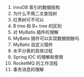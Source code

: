 1. innoDB 索引的数据结构
2. 为什么不用二叉查找树
3. 红黑树可不可以
4. B tree 和 B+ tree 的区别
5. 对 MyBatis 插件的理解
6. MyBatis 插件可以实现数据脱敏吗
7. MyBatis 自定义插件
8. 水平分表的具体过程
9. Spring IOC 的理解和使用
10. RocketMQ 的工作流程
11. 事务消息的理解